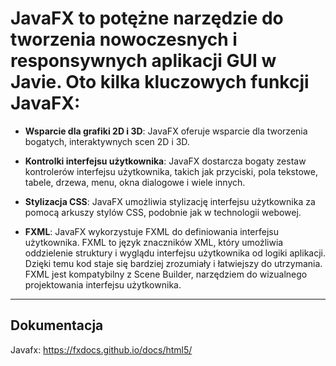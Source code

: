 # JavaFX to potężne narzędzie do tworzenia nowoczesnych i responsywnych aplikacji GUI w Javie. Oto kilka kluczowych funkcji JavaFX:

- **Wsparcie dla grafiki 2D i 3D**: JavaFX oferuje wsparcie dla tworzenia bogatych, interaktywnych scen 2D i 3D.

- **Kontrolki interfejsu użytkownika**: JavaFX dostarcza bogaty zestaw kontrolerów interfejsu użytkownika, takich jak przyciski, pola tekstowe, tabele, drzewa, menu, okna dialogowe i wiele innych.

- **Stylizacja CSS**: JavaFX umożliwia stylizację interfejsu użytkownika za pomocą arkuszy stylów CSS, podobnie jak w technologii webowej.

- **FXML**: JavaFX wykorzystuje FXML do definiowania interfejsu użytkownika. FXML to język znaczników XML, który umożliwia oddzielenie struktury i wyglądu interfejsu użytkownika od logiki aplikacji. Dzięki temu kod staje się bardziej zrozumiały i łatwiejszy do utrzymania. FXML jest kompatybilny z Scene Builder, narzędziem do wizualnego projektowania interfejsu użytkownika.

---

## Dokumentacja

Javafx: https://fxdocs.github.io/docs/html5/
